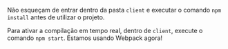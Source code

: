 Não esqueçam de entrar dentro da pasta `client` e executar o comando `npm install` antes de utilizar o projeto.

Para ativar a compilação em tempo real, dentro de `client`, execute o comando `npm start`. Estamos usando Webpack agora!